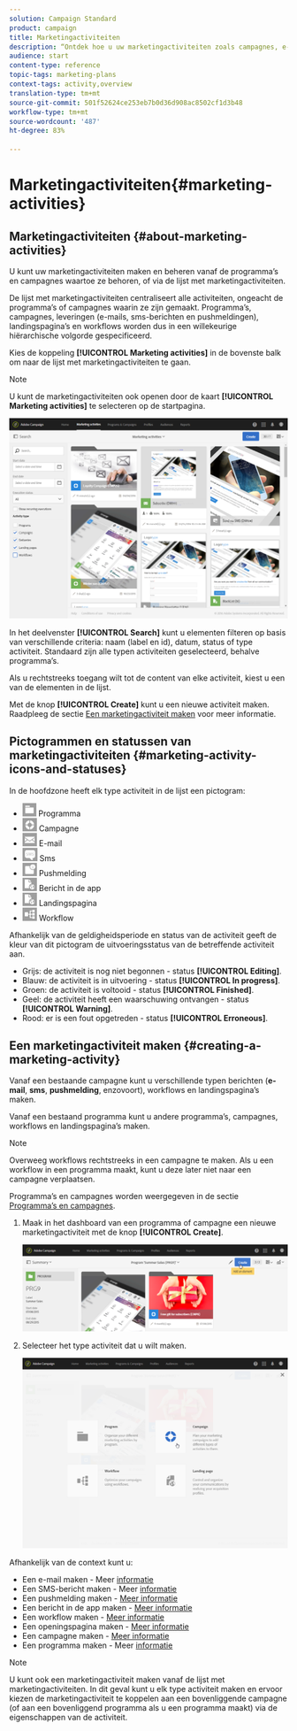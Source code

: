 ```yaml
---
solution: Campaign Standard
product: campaign
title: Marketingactiviteiten
description: “Ontdek hoe u uw marketingactiviteiten zoals campagnes, e-mails, sms’en, pushmeldingen, landingspagina’s en workflows kunt maken en beheren. U kunt gemakkelijk een nieuwe activiteit ontwerpen, een bestaande activiteit bewerken en de status en geldigheid van uw activiteiten raadplegen.”
audience: start
content-type: reference
topic-tags: marketing-plans
context-tags: activity,overview
translation-type: tm+mt
source-git-commit: 501f52624ce253eb7b0d36d908ac8502cf1d3b48
workflow-type: tm+mt
source-wordcount: '487'
ht-degree: 83%

---
```



# Marketingactiviteiten{#marketing-activities}

## Marketingactiviteiten {#about-marketing-activities}

U kunt uw marketingactiviteiten maken en beheren vanaf de programma’s en campagnes waartoe ze behoren, of via de lijst met marketingactiviteiten.

De lijst met marketingactiviteiten centraliseert alle activiteiten, ongeacht de programma’s of campagnes waarin ze zijn gemaakt. Programma’s, campagnes, leveringen (e-mails, sms-berichten en pushmeldingen), landingspagina’s en workflows worden dus in een willekeurige hiërarchische volgorde gespecificeerd.

Kies de koppeling **[!UICONTROL Marketing activities]** in de bovenste balk om naar de lijst met marketingactiviteiten te gaan.

>[!NOTE]
>
>U kunt de marketingactiviteiten ook openen door de kaart **[!UICONTROL Marketing activities]** te selecteren op de startpagina.

![](assets/marketing_activities_1.png)

In het deelvenster **[!UICONTROL Search]** kunt u elementen filteren op basis van verschillende criteria: naam (label en id), datum, status of type activiteit. Standaard zijn alle typen activiteiten geselecteerd, behalve programma’s.

Als u rechtstreeks toegang wilt tot de content van elke activiteit, kiest u een van de elementen in de lijst.

Met de knop **[!UICONTROL Create]** kunt u een nieuwe activiteit maken. Raadpleeg de sectie [Een marketingactiviteit maken](#creating-a-marketing-activity) voor meer informatie.

## Pictogrammen en statussen van marketingactiviteiten {#marketing-activity-icons-and-statuses}

In de hoofdzone heeft elk type activiteit in de lijst een pictogram:

* ![](assets/marketing_program_icon.png) Programma
* ![](assets/marketing_campaign_icon.png) Campagne
* ![](assets/marketing_email_icon.png) E-mail
* ![](assets/marketing_sms_icon.png) Sms
* ![](assets/marketing_push_icon.png) Pushmelding
* ![](assets/marketing_lp_icon.png) Bericht in de app
* ![](assets/marketing_lp_icon.png) Landingspagina
* ![](assets/marketing_workflow_icon.png) Workflow

Afhankelijk van de geldigheidsperiode en status van de activiteit geeft de kleur van dit pictogram de uitvoeringsstatus van de betreffende activiteit aan.

* Grijs: de activiteit is nog niet begonnen - status **[!UICONTROL Editing]**.
* Blauw: de activiteit is in uitvoering - status **[!UICONTROL In progress]**.
* Groen: de activiteit is voltooid - status **[!UICONTROL Finished]**.
* Geel: de activiteit heeft een waarschuwing ontvangen - status **[!UICONTROL Warning]**.
* Rood: er is een fout opgetreden - status **[!UICONTROL Erroneous]**.

## Een marketingactiviteit maken {#creating-a-marketing-activity}

Vanaf een bestaande campagne kunt u verschillende typen berichten (**e-mail**, **sms**, **pushmelding**, enzovoort), workflows en landingspagina’s maken.

Vanaf een bestaand programma kunt u andere programma’s, campagnes, workflows en landingspagina’s maken.

>[!NOTE]
>
>Overweeg workflows rechtstreeks in een campagne te maken. Als u een workflow in een programma maakt, kunt u deze later niet naar een campagne verplaatsen.

Programma’s en campagnes worden weergegeven in de sectie [Programma’s en campagnes](../../start/using/programs-and-campaigns.md).

1. Maak in het dashboard van een programma of campagne een nieuwe marketingactiviteit met de knop **[!UICONTROL Create]**.

   ![](assets/marketing_activiy_creation_1.png)

1. Selecteer het type activiteit dat u wilt maken.

   ![](assets/marketing_activiy_creation_2.png)

Afhankelijk van de context kunt u:

* Een e-mail maken - Meer [informatie](../../channels/using/creating-an-email.md)
* Een SMS-bericht maken - Meer [informatie](../../channels/using/creating-an-sms-message.md)
* Een pushmelding maken - [Meer informatie](../../channels/using/preparing-and-sending-a-push-notification.md)
* Een bericht in de app maken - [Meer informatie](../../channels/using/about-in-app-messaging.md)
* Een workflow maken - [Meer informatie](../../automating/using/building-a-workflow.md#creating-a-workflow)
* Een openingspagina maken - [Meer informatie](../../channels/using/getting-started-with-landing-pages.md)
* Een campagne maken - [Meer informatie](../../start/using/programs-and-campaigns.md#creating-a-campaign)
* Een programma maken - Meer [informatie](../../start/using/programs-and-campaigns.md#creating-a-program)

>[!NOTE]
>
>U kunt ook een marketingactiviteit maken vanaf de lijst met marketingactiviteiten. In dit geval kunt u elk type activiteit maken en ervoor kiezen de marketingactiviteit te koppelen aan een bovenliggende campagne (of aan een bovenliggend programma als u een programma maakt) via de eigenschappen van de activiteit.

